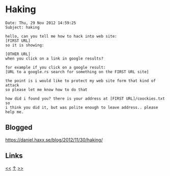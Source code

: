 # Haking

    Date: Thu, 29 Nov 2012 14:59:25
    Subject: haking

    hello, can you tell me how to hack into web site:
    [FIRST URL]
    so it is showing:

    [OTHER URL]
    when you click on a link in google results?

    for example if you click on a google result:
    [URL to a google.rs search for something on the FIRST URL site]

    the point is i would like to protect my web site form that kind of attack
    so please let me know how to do that

    how did i found you? there is your address at [FIRST URL]/coockies.txt so
    i think you did it, but was polite enough to leave address.. please help me.
    
## Blogged

<https://daniel.haxx.se/blog/2012/11/30/haking/>
## Links

[<<](2012-05-10.md) [↑](../) [>>](../2013/2013-08-10.md)
